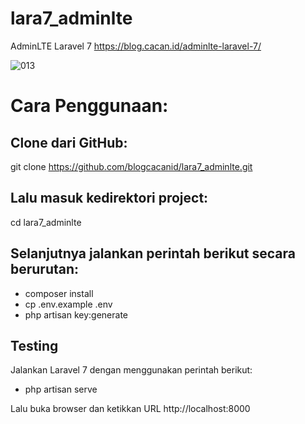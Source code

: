 # lara7_adminlte
AdminLTE Laravel 7
https://blog.cacan.id/adminlte-laravel-7/

![013](https://user-images.githubusercontent.com/51890752/78576695-3c74d900-7857-11ea-80fe-8f9e9b786f1b.jpg)


# Cara Penggunaan:

## Clone dari GitHub:
git clone https://github.com/blogcacanid/lara7_adminlte.git

## Lalu masuk kedirektori project:
cd lara7_adminlte

## Selanjutnya jalankan perintah berikut secara berurutan:
- composer install
- cp .env.example .env
- php artisan key:generate

## Testing
Jalankan Laravel 7 dengan menggunakan perintah berikut:
- php artisan serve

Lalu buka browser dan ketikkan URL http://localhost:8000

